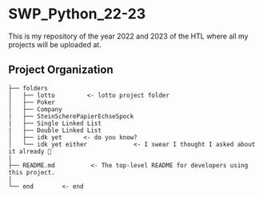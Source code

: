 # SWP_Python_22-23

This is my repository of the year 2022 and 2023 of the HTL where all my projects will be uploaded at. 

Project Organization
------------

    ├── folders
    │   ├── lotto         <- lotto project folder
    │   ├── Poker
    │   ├── Company
    |   ├── SteinScherePapierEchseSpock
    |   ├── Single Linked List
    |   ├── Double Linked List
    │   ├── idk yet      <- do you know?
    │   └── idk yet either             <- I swear I thought I asked about it already 🤔
    │
    ├── README.md          <- The top-level README for developers using this project.
    │
    └── end        <- end

